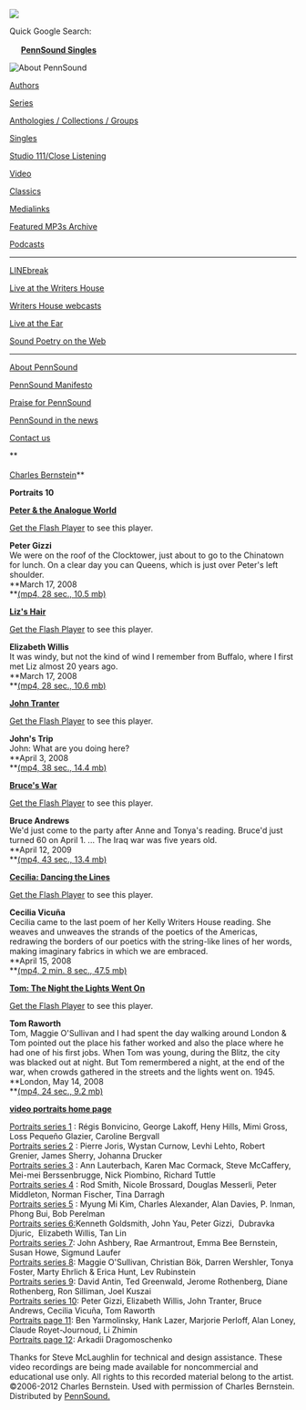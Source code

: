 ![](PennSound_flat.gif)

Quick Google Search:

*<img src="favicon.png" width="16" height="16" />* [**PennSound Singles**](http://www.writing.upenn.edu/singles/index.php)  

  
  

![About PennSound](inside.gif)

[Authors](http://www.writing.upenn.edu/pennsound/x/authors.html)

[Series](http://www.writing.upenn.edu/pennsound/x/series.php)

[Anthologies / Collections / Groups](http://www.writing.upenn.edu/pennsound/x/anthologies.html)

[Singles](http://www.writing.upenn.edu/singles/index.php)

[Studio 111/Close Listening](http://www.writing.upenn.edu/pennsound/x/Studio-111.html)

[Video](http://www.writing.upenn.edu/pennsound/x/video.php)

[Classics](http://www.writing.upenn.edu/pennsound/x/classics.php)

[Medialinks](http://www.writing.upenn.edu/medialinks/index.php)

[Featured MP3s Archive](http://writing.upenn.edu/pennsound/x/featured-mp3s-archive.php)

[Podcasts](http://writing.upenn.edu/pennsound/podcasts.html)

------------------------------------------------------------------------

[LINEbreak](http://writing.upenn.edu/pennsound/x/LINEbreak.html)

[Live at the Writers House](http://www.writing.upenn.edu/%7Ewh/wxpn/live/)

[Writers House webcasts](http://www.writing.upenn.edu/%7Ewh/webcasts/)

[Live at the Ear](http://www.writing.upenn.edu/pennsound/x/Live-at-the-Ear-1994.html)

[Sound Poetry on the Web](http://www.epc.buffalo.edu/sound/soundpoetry.html)

------------------------------------------------------------------------

[About PennSound](http://www.writing.upenn.edu/pennsound/about.html)

[PennSound Manifesto](http://www.writing.upenn.edu/pennsound/manifesto.html)

<span class="quoted1">[Praise for PennSound](http://writing.upenn.edu/pennsound/Praise.html)</span>

[PennSound in the news](http://writing.upenn.edu/pennsound/news.html)

[Contact us](mailto:pennsound@writing.upenn.edu)

**  
[  
Charles Bernstein](http://epc.buffalo.edu/authors/bernstein)**

**Portraits 10**  
  
  
[**Peter & the Analogue World**]()

[Get the Flash Player](http://www.macromedia.com/go/getflashplayer) to see this player.

**Peter Gizzi**  
We were on the roof of the Clocktower, just about to go to the
Chinatown for lunch. On a clear day you can Queens, which is
just over Peter's left shoulder.  
**March 17, 2008  
**[(mp4, 28 sec., 10.5 mb)](http://media.sas.upenn.edu/pennsound/authors/Bernstein/portraits/Gizzi-Peter_Ch_Bernstein_3-17-08_NYC.mp4)  
  
  
[**Liz's Hair**]()

[Get the Flash Player](http://www.macromedia.com/go/getflashplayer) to see this player.

**Elizabeth Willis**  
It was windy, but not the kind of wind I remember from Buffalo,
where I first met Liz almost 20 years ago.  
**March 17, 2008  
**[(mp4, 28 sec., 10.6 mb)](http://media.sas.upenn.edu/pennsound/authors/Bernstein/portraits/Willis_Elizabeth_Ch_Bernstein_3-17-08_NYC.mp4)  
  
  
[**John Tranter**]()

[Get the Flash Player](http://www.macromedia.com/go/getflashplayer) to see this player.

**John's Trip**  
John: What are you doing here?  
**April 3, 2008  
**[(mp4, 38 sec., 14.4 mb)](http://media.sas.upenn.edu/pennsound/authors/Bernstein/portraits/Tranter_John_Ch-Bernstein_4-3-08_NYC.mp4)  
  
  
[**Bruce's War**]()

[Get the Flash Player](http://www.macromedia.com/go/getflashplayer) to see this player.

**Bruce Andrews**  
We'd just come to the party after Anne and Tonya's reading. Bruce'd just turned 60 on April 1. ... The Iraq war was five
years old.  
**April 12, 2009  
**[(mp4, 43 sec., 13.4 mb)](http://media.sas.upenn.edu/pennsound/authors/Bernstein/portraits/Andrews-Bruce_Ch-Bernstein_4-12-08.mp4)  
  
  
[**Cecilia: Dancing the Lines**]()

[Get the Flash Player](http://www.macromedia.com/go/getflashplayer) to see this player.

**Cecilia Vicuña**  
Cecilia came to the last poem of
her Kelly Writers House reading. She weaves and unweaves the
strands of the poetics of the Americas, redrawing the borders
of our poetics with the string-like lines of her words, making
imaginary fabrics in which we are embraced.  
**April 15, 2008  
**[(mp4, 2 min. 8 sec., 47.5 mb)](http://media.sas.upenn.edu/pennsound/authors/Bernstein/portraits/Vicuna-Cecilia_Ch-Bernstein_4-6-08.mp4)  
  
  
[**Tom: The Night the Lights Went On**]()

[Get the Flash Player](http://www.macromedia.com/go/getflashplayer) to see this player.

**Tom Raworth**  
Tom, Maggie O'Sullivan and I had spent the day walking around
London & Tom pointed out the place his father worked and also
the place where he had one of his first jobs. When Tom was young,
during the Blitz, the city was blacked out at night. But Tom
remermbered a night, at the end of the war, when crowds
gathered in the streets and the lights went on. 1945.  
**London, May 14, 2008  
**[(mp4, 24 sec., 9.2 mb)](http://media.sas.upenn.edu/pennsound/authors/Bernstein/portraits/Raworth-Tom_Ch-Bernstein_5-19-08_London.mp4)

  
**[video portraits home page](Bernstein-Portraits-home.php)**  
  
[Portraits series 1](http://writing.upenn.edu/pennsound/x/Bernstein-portraits.html) : Régis Bonvicino, George Lakoff, Heny Hills, Mimi Gross, Loss Pequeño Glazier, Caroline Bergvall[  
Portraits series 2](http://writing.upenn.edu/pennsound/x/Bernstein-portraits-2.html) : Pierre Joris, Wystan Curnow, Levhi Lehto, Robert Grenier, James Sherry, Johanna Drucker[  
Portraits series 3](http://writing.upenn.edu/pennsound/x/Bernstein-portraits-3.html) : Ann Lauterbach, Karen Mac Cormack, Steve McCaffery, Mei-mei Berssenbrugge, Nick Piombino, Richard Tuttle[  
Portraits series 4](http://writing.upenn.edu/pennsound/x/Bernstein-portraits-4.html) : Rod Smith, Nicole Brossard, Douglas Messerli, Peter Middleton, Norman Fischer, Tina Darragh[  
Portraits series 5](http://writing.upenn.edu/pennsound/x/Bernstein-portraits-5.html) : Myung Mi Kim, Charles Alexander, Alan Davies, P. Inman, Phong Bui, Bob Perelman[  
Portraits series 6:](http://writing.upenn.edu/pennsound/x/Bernstein-portraits-6.html)Kenneth Goldsmith, John Yau, Peter Gizzi,  Dubravka Djuric,  Elizabeth Willis, Tan Lin  
[Portraits series 7](http://writing.upenn.edu/pennsound/x/Bernstein-portraits-7.html): John Ashbery, Rae Armantrout, Emma Bee Bernstein, Susan Howe, Sigmund Laufer  
[Portraits series 8](Bernstein-portraits-8.html): Maggie O'Sullivan, Christian Bök, Darren Wershler, Tonya Foster, Marty Ehrlich & Erica Hunt, Lev Rubinstein  
[Portraits series 9](Bernstein-portraits-9.html): David Antin, Ted Greenwald, Jerome Rothenberg, Diane Rothenberg, Ron Silliman, Joel Kuszai  
[Portraits series 10](Bernstein-portraits-10.html): Peter Gizzi, Elizabeth Willis, John Tranter, Bruce Andrews, Cecilia Vicuña, Tom Raworth  
[Portraits page 11](Bernstein-portraits-11.html): Ben Yarmolinsky, Hank Lazer, Marjorie Perloff, Alan Loney, Claude Royet-Journoud, Li Zhimin  
[Portraits page 12](Bernstein-portraits-12.html): Arkadii Dragomoschenko  
  

Thanks for Steve McLaughlin for technical and design assistance. These video recordings are being made available
for noncommercial and educational use only. All rights to this
recorded material belong to the artist. ©2006-2012 Charles Bernstein.
Used with permission of Charles Bernstein. Distributed by [PennSound.](../index.html)
